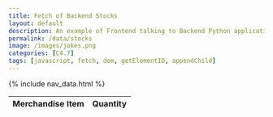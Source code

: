 ```yaml
---
title: Fetch of Backend Stocks
layout: default
description: An example of Frontend talking to Backend Python application serving jokes.  This example provides the ability to react to the Joke (haha or boohoo).
permalink: /data/stocks
image: /images/jokes.png
categories: [C4.7]
tags: [javascript, fetch, dom, getElementID, appendChild]
---
```


{% include nav_data.html %}


<!-- HTML table fragment for page -->
<table>
  <thead>
  <tr>
    <th>Merchandise Item</th>
    <th>Quantity</th>
  </tr>
  </thead>
  <tbody id="result">
    <!-- javascript generated data -->
  </tbody>
</table>


<!-- Script is layed out in a sequence (without a function) and will execute when page is loaded -->
<script>

  // prepare HTML defined "result" container for new output
  const resultContainer = document.getElementById("result");

  // keys for joke reactions
  const quantity = "quantity";


  // prepare fetch urls
  //const url = "https://coolcoders.nighthawkcodescrums.gq/api/stocks"; // while the subdomains are out of order we will test this with local host
  const url = "http://127.0.0.1:5000";
  const like_url = url + "/api/stocks/quantity/";  // quantity

   // prepare fetch GET options
  const options = {
    method: 'GET', // *GET, POST, PUT, DELETE, etc.
    mode: 'cors', // no-cors, *cors, same-origin
    cache: 'default', // *default, no-cache, reload, force-cache, only-if-cached
    credentials: 'omit', // include, *same-origin, omit
    headers: {
      'Content-Type': 'application/json'
      // 'Content-Type': 'application/x-www-form-urlencoded',
    },
  };
  // prepare fetch PUT options, clones with JS Spread Operator (...)
  const put_options = {...options, method: 'PUT'}; // clones and replaces method

  // fetch the API
  fetch(url, options)
    // response is a RESTful "promise" on any successful fetch
    .then(response => {
      // check for response errors
      if (response.status !== 200) {
          error('GET API response failure: ' + response.status);
          return;
      }
      // valid response will have JSON data
      response.json().then(data => {
          console.log(data);
          for (const row of data) {
            // make "tr element" for each "row of data"
            const tr = document.createElement("tr");

            // td for joke cell
            const stock = document.createElement("td");
              stock.innerHTML = row.id + ". " + row.stock;  // add fetched data to innerHTML

            // td for haha cell with onclick actions
            const quantity = document.createElement("td");
              const quantity_but = document.createElement('button');
              quantity_but.id = quantity+row.id   // establishes a quantity JS id for cell
              quantity_but.innerHTML = row.quantity;  // add fetched "quantity count" to innerHTML
              quantity_but.onclick = function () {
                // onclick function call with "like parameters"
                reaction(quantity, like_url+row.id, quantity_but.id);  
              };
              quantity.appendChild(quantity_but);  // add "quantity button" to quantity cell

            // this builds ALL td's (cells) into tr (row) element
            tr.appendChild(stock);
            tr.appendChild(quantity);

             // this adds all the tr (row) work above to the HTML "result" container
            resultContainer.appendChild(tr);
          }
      })
  })

  // catch fetch errors (ie Nginx ACCESS to server blocked)
  .catch(err => {
    error(err + " " + url);
  });

  // Reaction function to quantity user actions
  function reaction(type, put_url, elemID) {

    // fetch the API
    fetch(put_url, put_options)
    // response is a RESTful "promise" on any successful fetch
    .then(response => {
      // check for response errors
      if (response.status !== 200) {
          error("PUT API response failure: " + response.status)
          return;  // api failure
      }
      // valid response will have JSON data
      response.json().then(data => {
          console.log(data);
          // quantity updated/decreased
          if (type === quantity) // quantity data element
            document.getElementById(elemID).innerHTML = data.quantity;  // fetched quantity data assigned to quantity Document Object Model (DOM)
          else
            error("unknown type: " + type);  // should never occur
      })
    })
    // catch fetch errors (ie Nginx ACCESS to server blocked)
    .catch(err => {
      error(err + " " + put_url);
    });
    
  }

  // Something went wrong with actions or responses
  function error(err) {
    // log as Error in console
    console.error(err);
    // append error to resultContainer
    const tr = document.createElement("tr");
    const td = document.createElement("td");
    td.innerHTML = err;
    tr.appendChild(td);
    resultContainer.appendChild(tr);
  }

</script>

 
